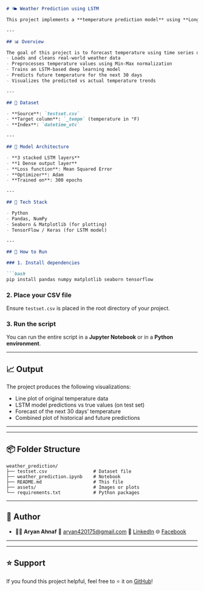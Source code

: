````markdown
# 🌤️ Weather Prediction using LSTM

This project implements a **temperature prediction model** using **Long Short-Term Memory (LSTM)** neural networks. It uses historical weather data to predict future temperature trends over a period of days.

---

## 📊 Overview

The goal of this project is to forecast temperature using time series data. The project:
- Loads and cleans real-world weather data
- Preprocesses temperature values using Min-Max normalization
- Trains an LSTM-based deep learning model
- Predicts future temperature for the next 30 days
- Visualizes the predicted vs actual temperature trends

---

## 📁 Dataset

- **Source**: `testset.csv`
- **Target column**: `_tempm` (temperature in °F)
- **Index**: `datetime_utc`

---

## 🧠 Model Architecture

- **3 stacked LSTM layers**
- **1 Dense output layer**
- **Loss function**: Mean Squared Error
- **Optimizer**: Adam
- **Trained on**: 300 epochs

---

## 🔧 Tech Stack

- Python
- Pandas, NumPy
- Seaborn & Matplotlib (for plotting)
- TensorFlow / Keras (for LSTM model)

---

## 🚀 How to Run

### 1. Install dependencies

```bash
pip install pandas numpy matplotlib seaborn tensorflow
````

### 2. Place your CSV file

Ensure `testset.csv` is placed in the root directory of your project.

### 3. Run the script

You can run the entire script in a **Jupyter Notebook** or in a **Python environment**.

---

## 📈 Output

The project produces the following visualizations:

* Line plot of original temperature data
* LSTM model predictions vs true values (on test set)
* Forecast of the next 30 days’ temperature
* Combined plot of historical and future predictions

---


---

## 📦 Folder Structure

```
weather_prediction/
├── testset.csv                 # Dataset file
├── weather_prediction.ipynb    # Notebook 
├── README.md                   # This file
├── assets/                     # Images or plots
└── requirements.txt            # Python packages
```

---

## 🙋 Author

* 👨‍💻 **Aryan Ahnaf**
  📧 [aryan420175@gmail.com](mailto:aryan420175@gmail.com)
  🔗 [LinkedIn](https://www.linkedin.com/in/aryan-ahnaf-440a87363/)
  🌐 [Facebook](https://www.facebook.com/aryanahnafabeg)

---



---

## ⭐ Support

If you found this project helpful, feel free to ⭐ it on [GitHub](https://github.com/aryanahnaf06/weather_prediction)!

```
